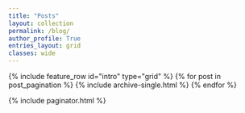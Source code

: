 ```yaml
---
title: "Posts"
layout: collection
permalink: /blog/
author_profile: True
entries_layout: grid
classes: wide
---
```


{% include feature_row id="intro" type="grid" %}
{% for post in post_pagination %}
  {% include archive-single.html %}
{% endfor %}

{% include paginator.html %}
